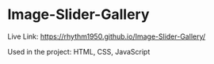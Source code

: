 # Image-Slider-Gallery
Live Link: https://rhythm1950.github.io/Image-Slider-Gallery/

Used in the project: HTML, CSS, JavaScript
